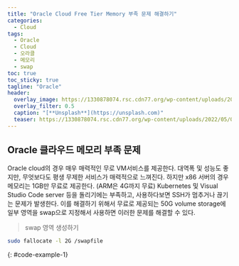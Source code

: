 ```yaml
---
title: "Oracle Cloud Free Tier Memory 부족 문제 해결하기"
categories:
  - Cloud
tags:
  - Oracle 
  - Cloud
  - 오라클
  - 메모리
  - swap
toc: true
toc_sticky: true
tagline: "Oracle"
header:
  overlay_image: https://1330878074.rsc.cdn77.org/wp-content/uploads/2022/05/Oracle-Enhances-its-Comprehensive-Cloud-Security-Capabilities-with-Integrated-Threat-Management.jpg
  overlay_filter: 0.5
  caption: "[**Unsplash**](https://unsplash.com)"
  teaser: https://1330878074.rsc.cdn77.org/wp-content/uploads/2022/05/Oracle-Enhances-its-Comprehensive-Cloud-Security-Capabilities-with-Integrated-Threat-Management.jpg
---
```


## Oracle 클라우드 메모리 부족 문제

Oracle cloud의 경우 매우 매력적인 무로 VM서비스를 제공한다. 
대역폭 및 성능도 좋지만, 무엇보다도 평생 무제한 서비스가 매력적으로 느껴진다. 
하지만 x86 서버의 경우 메모리는 1GB만 무료로 제공한다. (ARM은 4G까지 무료)
Kubernetes 및 Visual Studio Code server 등을 돌리기에는 부족하고, 사용하다보면 SSH가 멈추거나 끊기는 문제가 발생한다. 
이를 해결하기 위해서 무료로 제공되는 50G volume storage에 일부 영역을 swap으로 지정해서 사용하면 이러한 문제를 해결할 수 있다. 


> swap 영역 생성하기
```sh
sudo fallocate -l 2G /swapfile
```
{: #code-example-1}
